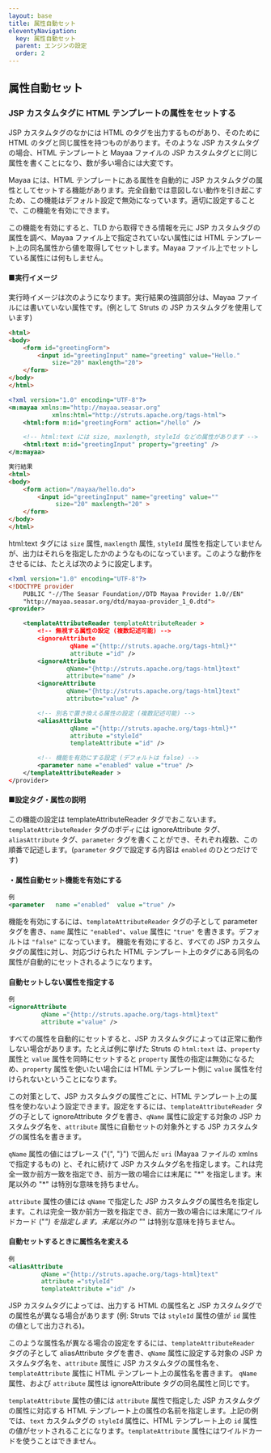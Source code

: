 ```yaml
---
layout: base
title: 属性自動セット
eleventyNavigation:
  key: 属性自動セット
  parent: エンジンの設定
  order: 2
---
```

## 属性自動セット

### JSP カスタムタグに HTML テンプレートの属性をセットする

JSP カスタムタグのなかには HTML のタグを出力するものがあり、そのために HTML のタグと同じ属性を持つものがあります。そのような JSP カスタムタグの場合、HTML テンプレートと Mayaa ファイルの JSP カスタムタグとに同じ属性を書くことになり、数が多い場合には大変です。

Mayaa には、HTML テンプレートにある属性を自動的に JSP カスタムタグの属性としてセットする機能があります。完全自動では意図しない動作を引き起こすため、この機能はデフォルト設定で無効になっています。適切に設定することで、この機能を有効にできます。

この機能を有効にすると、TLD から取得できる情報を元に JSP カスタムタグの属性を調べ、Mayaa ファイル上で指定されていない属性には HTML テンプレート上の同名属性から値を取得してセットします。Mayaa ファイル上でセットしている属性には何もしません。

#### ■実行イメージ

実行時イメージは次のようになります。実行結果の強調部分は、Mayaa ファイルには書いていない属性です。(例として Struts の JSP カスタムタグを使用しています)

```html {data-filename=hello.html}
<html>
<body>
    <form id="greetingForm">
        <input id="greetingInput" name="greeting" value="Hello."
            size="20" maxlength="20">
    </form>
</body>
</html>
```

```xml {data-filename=hello.mayaa}
<?xml version="1.0" encoding="UTF-8"?>
<m:mayaa xmlns:m="http://mayaa.seasar.org"
            xmlns:html="http://struts.apache.org/tags-html">
    <html:form m:id="greetingForm" action="/hello" />

    <!-- html:text には size, maxlength, styleId などの属性があります -->
    <html:text m:id="greetingInput" property="greeting" />
</m:mayaa>
```

```html
実行結果
<html>
<body>
    <form action="/mayaa/hello.do">
        <input id="greetingInput" name="greeting" value=""
             size="20" maxlength="20" >
    </form>
</body>
</html>
```

html:text タグには `size` 属性, `maxlength` 属性, `styleId` 属性を指定していませんが、出力はそれらを指定したかのようなものになっています。このような動作をさせるには、たとえば次のように設定します。

```xml {data-filename=org.seasar.mayaa.provider.ServiceProvider}
<?xml version="1.0" encoding="UTF-8"?>
<!DOCTYPE provider
    PUBLIC "-//The Seasar Foundation//DTD Mayaa Provider 1.0//EN"
    "http://mayaa.seasar.org/dtd/mayaa-provider_1_0.dtd">
<provider>

    <templateAttributeReader templateAttributeReader >
        <!-- 無視する属性の設定 (複数記述可能) -->
        <ignoreAttribute 
                 qName ="{http://struts.apache.org/tags-html}*"
                 attribute ="id" />
        <ignoreAttribute
                qName="{http://struts.apache.org/tags-html}text"
                attribute="name" />
        <ignoreAttribute
                qName="{http://struts.apache.org/tags-html}text"
                attribute="value" />

        <!-- 別名で置き換える属性の設定 (複数記述可能) -->
        <aliasAttribute 
                 qName ="{http://struts.apache.org/tags-html}*"
                 attribute ="styleId"
                 templateAttribute ="id" />

        <!-- 機能を有効にする設定 (デフォルトは false) -->
        <parameter name ="enabled" value ="true" />
    </templateAttributeReader >
</provider>
```

#### ■設定タグ・属性の説明

この機能の設定は  templateAttributeReader  タグでおこないます。`templateAttributeReader` タグのボディには  ignoreAttribute  タグ、`aliasAttribute` タグ、`parameter` タグを書くことができ、それぞれ複数、この順番で記述します。(`parameter` タグで設定する内容は `enabled` のひとつだけです)


#### ・属性自動セット機能を有効にする

```xml
例
<parameter   name ="enabled"  value ="true" />
```

機能を有効にするには、`templateAttributeReader` タグの子として  parameter  タグを書き、`name` 属性に `"enabled"`、`value` 属性に `"true"` を書きます。デフォルトは `"false"` になっています。
機能を有効にすると、すべての JSP カスタムタグの属性に対し、対応づけられた HTML テンプレート上のタグにある同名の属性が自動的にセットされるようになります。



#### 自動セットしない属性を指定する

```xml
例
<ignoreAttribute 
         qName ="{http://struts.apache.org/tags-html}text"
         attribute ="value" />
```
すべての属性を自動的にセットすると、JSP カスタムタグによっては正常に動作しない場合があります。たとえば例に挙げた Struts の `html:text` は、`property` 属性と `value` 属性を同時にセットすると `property` 属性の指定は無効になるため、`property` 属性を使いたい場合には HTML テンプレート側に `value` 属性を付けられないということになります。

この対策として、JSP カスタムタグの属性ごとに、HTML テンプレート上の属性を使わないよう設定できます。設定をするには、`templateAttributeReader` タグの子として  ignoreAttribute  タグを書き、`qName` 属性に設定する対象の JSP カスタムタグ名を、`attribute` 属性に自動セットの対象外とする JSP カスタムタグの属性名を書きます。

`qName` 属性の値にはブレース ("{", "}") で囲んだ `uri` (Mayaa ファイルの xmlns で指定するもの) と、それに続けて JSP カスタムタグ名を指定します。これは完全一致か前方一致を指定でき、前方一致の場合には末尾に "\*" を指定します。末尾以外の "\*" は特別な意味を持ちません。

`attribute` 属性の値には `qName` で指定した JSP カスタムタグの属性名を指定します。これは完全一致か前方一致を指定でき、前方一致の場合には末尾にワイルドカード ("*") を指定します。末尾以外の "*" は特別な意味を持ちません。


#### 自動セットするときに属性名を変える

```xml
例
<aliasAttribute 
         qName ="{http://struts.apache.org/tags-html}text"
         attribute ="styleId"
         templateAttribute ="id" />
```

JSP カスタムタグによっては、出力する HTML の属性名と JSP カスタムタグでの属性名が異なる場合があります (例: Struts では `styleId` 属性の値が `id` 属性の値として出力される)。

このような属性名が異なる場合の設定をするには、`templateAttributeReader` タグの子として  aliasAttribute  タグを書き、`qName` 属性に設定する対象の JSP カスタムタグ名を、`attribute` 属性に JSP カスタムタグの属性名を、`templateAttribute` 属性に HTML テンプレート上の属性名を書きます。
`qName` 属性、および `attribute` 属性は ignoreAttribute タグの同名属性と同じです。

`templateAttribute` 属性の値には `attribute` 属性で指定した JSP カスタムタグの属性に対応する HTML テンプレート上の属性の名前を指定します。上記の例では、`text` カスタムタグの `styleId` 属性に、HTML テンプレート上の `id` 属性の値がセットされることになります。`templateAttribute` 属性にはワイルドカードを使うことはできません。
